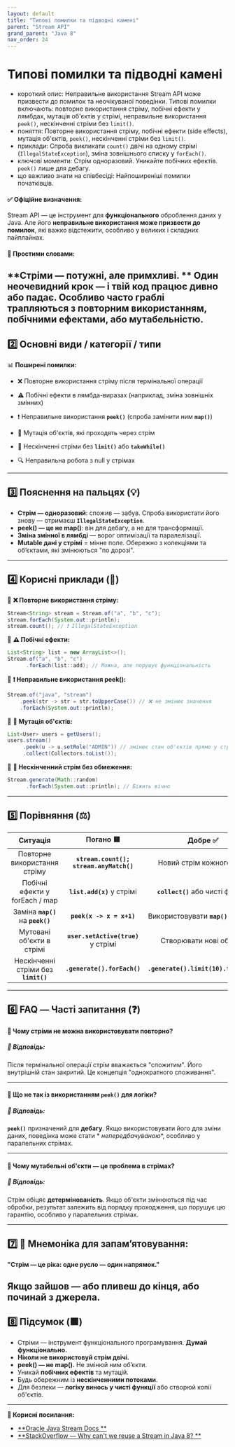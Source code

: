 ```yaml
---
layout: default
title: "Типові помилки та підводні камені"
parent: "Stream API"
grand_parent: "Java 8"
nav_order: 24
---
```


# Типові помилки та підводні камені

* короткий опис: Неправильне використання Stream API може призвести до помилок та неочікуваної поведінки. Типові помилки
  включають: повторне використання стріму, побічні ефекти у лямбдах, мутація об'єктів у стрімі, неправильне використання
  `peek()`, нескінченні стріми без `limit()`.
* поняття: Повторне використання стріму, побічні ефекти (side effects), мутація об'єктів, `peek()`, нескінченні стріми
  без `limit()`.
* приклади: Спроба викликати `count()` двічі на одному стрімі (`IllegalStateException`), зміна зовнішнього списку у
  `forEach()`.
* ключові моменти: Стрім одноразовий. Уникайте побічних ефектів. `peek()` лише для дебагу.
* що важливо знати на співбесіді: Найпоширеніші помилки початківців.

#### **✅ Офіційне визначення:**

Stream API — це інструмент для **функціонального** оброблення даних у Java. Але його **неправильне використання може
призвести до помилок**, які важко відстежити, особливо у великих і складних пайплайнах.

#### **🧠 Простими словами:**

**Стріми — потужні, але примхливі.
** Один неочевидний крок — і твій код працює дивно або падає. Особливо часто граблі трапляються з **повторним
використанням**, **побічними ефектами**, або **мутабельністю**.
---

## **2️⃣ Основні види / категорії / типи**

📊 **Поширені помилки:**

* ❌ Повторне використання стріму після термінальної операції

* ⚠️ Побічні ефекти в лямбда-виразах (наприклад, зміна зовнішніх змінних)

* ❗ Неправильне використання **`peek()`** (спроба замінити ним **`map()`**)

* 🧨 Мутація об'єктів, які проходять через стрім

* 🔄 Нескінченні стріми без **`limit()`** або **`takeWhile()`**

* 🔍 Неправильна робота з null у стрімах

---

## **3️⃣ Пояснення на пальцях (💡)**

* **Стрім — одноразовий**: спожив — забув. Спроба використати його знову — отримаєш **`IllegalStateException`**.
* **peek() — це не map()**: він для дебагу, а не для трансформації.
* **Зміна змінної в лямбді** — ворог оптимізації та паралелізації.
* **Mutable дані у стрімі** \= мінне поле. Обережно з колекціями та об’єктами, які змінюються "по дорозі".

---

## **4️⃣ Корисні приклади (🧪)**

🔹 **❌ Повторне використання стріму:**

```java
Stream<String> stream = Stream.of("a", "b", "c");
stream.forEach(System.out::println);
stream.count(); // ❗ IllegalStateException
```
🔹 **⚠️ Побічні ефекти:**


```java
List<String> list = new ArrayList<>();
Stream.of("a", "b", "c")
      .forEach(list::add); // Можна, але порушує функціональність
```
🔹 **❗ Неправильне використання peek():**


```java
Stream.of("java", "stream")
    .peek(str -> str = str.toUpperCase()) // ❌ не змінює значення
    .forEach(System.out::println);
```
🔹 **🧨 Мутація об'єктів:**

```java
List<User> users = getUsers();
users.stream()
     .peek(u -> u.setRole("ADMIN")) // змінює стан об'єктів прямо у стрімі
     .collect(Collectors.toList());
```
🔹 **🔄 Нескінченний стрім без обмеження:**

```java
Stream.generate(Math::random)
      .forEach(System.out::println); // Біжить вічно
```
---

## **5️⃣ Порівняння (⚖️)**

|               Ситуація               |                Погано 🟥                |                Добре ✅                |
|:------------------------------------:|:---------------------------------------:|:-------------------------------------:|
|     Повторне використання стріму     | **`stream.count(); stream.anyMatch()`** |       Новий стрім кожного разу        |
|    Побічні ефекти у forEach / map    |       **`list.add(x)`** у стрімі        |   **`collect()`** або чисті функції   |
|  Заміна **`map()`** на **`peek()`**  |        **`peek(x -> x = x+1)`**         | Використовувати **`map()`** для змін  |
|      Мутовані об'єкти в стрімі       |   **`user.setActive(true)`** у стрімі   |        Створювати нові об’єкти        |
| Нескінченні стріми без **`limit()`** |       **`.generate().forEach()`**       | **`.generate().limit(10).forEach()`** |

---

## **6️⃣ FAQ — Часті запитання (❓)**

#### **🔹 Чому стріми не можна використовувати повторно?**

##### **💬 Відповідь:**

Після термінальної операції стрім вважається "спожитим". Його внутрішній стан закритий. Це концепція "однократного
споживання".

---

#### **🔹 Що не так із використанням `peek()` для логіки?**

##### **💬 Відповідь:**

**`peek()`** призначений для **дебагу**. Якщо використовувати його для зміни даних, поведінка може стати *
*непередбачуваною**, особливо у паралельних стрімах.

---

#### **🔹 Чому мутабельні об'єкти — це проблема в стрімах?**

##### **💬 Відповідь:**

Стрім обіцяє **детермінованість**. Якщо об'єкти змінюються під час обробки, результат залежить від порядку проходження,
що порушує цю гарантію, особливо у паралельних стрімах.

---

## **7️⃣ 🧠 Мнемоніка для запам’ятовування:**

**"Стрім — це ріка: одне русло — один напрямок."**

Якщо зайшов — або пливеш до кінця, або починай з джерела.
---

## **8️⃣ Підсумок (🟩)**

* Стріми — інструмент функціонального програмування. **Думай функціонально.**
* **Ніколи не використовуй стрім двічі.**
* **peek() — не map().** Не змінюй ним об’єкти.
* Уникай **побічних ефектів** та мутацій.
* Будь обережним із **нескінченними потоками**.
* Для безпеки — **логіку винось у чисті функції** або створюй копії об'єктів.

---

**🔗 Корисні посилання:**

* [**Oracle Java Stream Docs
  **](https://docs.oracle.com/en/java/javase/17/docs/api/java.base/java/util/stream/package-summary.html)
* [**StackOverflow — Why can't we reuse a Stream in Java 8?
  **](https://stackoverflow.com/questions/24413120/why-cant-we-reuse-a-stream-in-java-8)